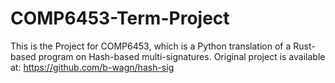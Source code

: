 # COMP6453-Term-Project
This is the Project for COMP6453, which is a Python translation of a Rust-based program on Hash-based multi-signatures.
Original project is available at: https://github.com/b-wagn/hash-sig
